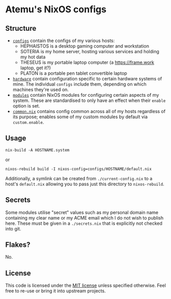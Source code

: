 # Atemu's NixOS configs

## Structure

- [`configs`](./configs/) contain the configs of my various hosts:
  - HEPHAISTOS is a desktop gaming computer and workstation
  - SOTERIA is my home server, hosting various services and holding my hot data
  - THESEUS is my portable laptop computer (a https://frame.work laptop, get it?)
  - PLATON is a portable pen tablet convertible laptop
- [`hardware`](./hardware/) contain configuration specific to certain hardware systems of mine. The individual `configs` include them, depending on which machines they're used on.
- [`modules`](./modules/) contain NixOS modules for configuring certain aspects of my system. These are standardised to only have an effect when their `enable` option is set.
- [`common.nix`](./common.nix) contains config common across all of my hosts regardless of its purpose; enables some of my custom modules by default via `custom.enable`.

## Usage

    nix-build -A HOSTNAME.system

or

    nixos-rebuild build -I nixos-config=configs/HOSTNAME/default.nix

Additionally, a symlink can be created from `./current-config.nix` to a host's `default.nix` allowing you to pass just this directory to `nixos-rebuild`.

## Secrets

Some modules utilise "secret" values such as my personal domain name containing my clear name or my ACME email which I do not wish to publish here. These must be given in a `./secrets.nix` that is explicitly not checked into git.

## Flakes?

No.

## License

This code is licensed under the [MIT license](./LICENSE) unless specified otherwise. Feel free to re-use or bring it into upstream projects.
